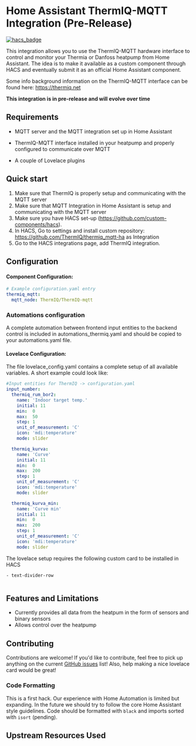 # Home Assistant ThermIQ-MQTT Integration (Pre-Release)
[![hacs_badge](https://img.shields.io/badge/HACS-Custom-orange.svg)](https://github.com/custom-components/hacs)

This integration allows you to use the ThermIQ-MQTT hardware interface to control and monitor your Thermia or Danfoss heatpump from Home Assistant. The idea is to make it available as a custom component through HACS and eventually submit it as an official Home Assistant component.

Some info background information on the ThermIQ-MQTT interface can be found here:
https://thermiq.net

**This integration is in pre-release and will evolve over time**


## Requirements

- MQTT server and the MQTT integration set up in Home Assistant
- ThermIQ-MQTT interface installed in your heatpump and properly configured to communicate over MQTT

- A couple of Lovelace plugins

## Quick start
1. Make sure that ThermIQ is properly setup and communicating with the MQTT server
2. Make sure that MQTT Integration in Home Assistant is setup and communicating with the MQTT server
3. Make sure you have HACS set-up (https://github.com/custom-components/hacs).
4. In HACS, Go to settings and install custom repository: https://github.com/ThermIQ/thermiq_mqtt-ha as Integration
5. Go to the HACS integrations page, add ThermIQ integration.

## Configuration
#### Component Configuration:
```yaml
# Example configuration.yaml entry
thermiq_mqtt:
  mqtt_node: ThermIQ/ThermIQ-mqtt

```
### Automations configuration
A complete automation between frontend input entities to the backend control is included in automations_thermiq.yaml and should be copied to your automations.yaml file.


#### Lovelace Configuration:
The file lovelace_config.yaml contains a complete setup of all available variables. A short example could look like:

```yaml
#Input entities for ThermIQ -> configuration.yaml
input_number:
  thermiq_rum_bor2:
    name: 'Indoor target temp.'
    initial: 11
    min:  0
    max:  50
    step: 1
    unit_of_measurement: 'C'
    icon: 'mdi:temperature'
    mode: slider

  thermiq_kurva:
    name: 'Curve'
    initial: 11
    min:  0
    max:  200
    step: 1
    unit_of_measurement: 'C'
    icon: 'mdi:temperature'
    mode: slider

  thermiq_kurva_min:
    name: 'Curve min'
    initial: 11
    min:  0
    max:  200
    step: 1
    unit_of_measurement: 'C'
    icon: 'mdi:temperature'
    mode: slider

```

The lovelace setup requires the following custom card to be installed in HACS
```
- text-divider-row


```

## Features and Limitations
- Currently provides all data from the heatpum in the form of sensors and binary sensors
- Allows control over the heatpump 

## Contributing
Contributions are welcome! If you'd like to contribute, feel free to pick up anything on the current [GitHub issues](https://github.com/ThermIQ/thermiq_mqtt-ha/issues) list!
Also, help making a nice lovelace card would be great!

### Code Formatting
This is a first hack. Our experience with Home Automation is limited but expanding. In the future we should try to follow the core Home Assistant style guidelines. Code should be formatted with `black` and imports sorted with `isort` (pending).

## Upstream Resources Used
